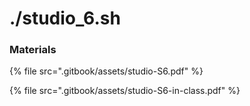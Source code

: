 # ./studio\_6.sh

### Materials

{% file src=".gitbook/assets/studio-S6.pdf" %}

{% file src=".gitbook/assets/studio-S6-in-class.pdf" %}
